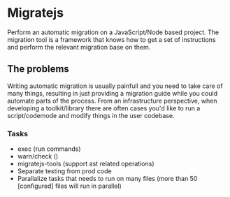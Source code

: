# Migratejs

Perform an automatic migration on a JavaScript/Node based project. The migration tool is a framework that knows how to get a set of instructions and perform the relevant migration base on them.

## The problems
Writing automatic migration is usually painfull and you need to take care of many things, resulting in just providing a migration guide while you could automate parts of the process. From an infrastructure perspective, when developing a toolkit/library there are often cases you'd like to run a script/codemode and modify things in the user codebase.


### Tasks
* exec (run commands)
* warn/check ()
* migratejs-tools (support ast related operations)
* Separate testing from prod code
* Parallalize tasks that needs to run on many files (more than 50 [configured] files will run in parallel)